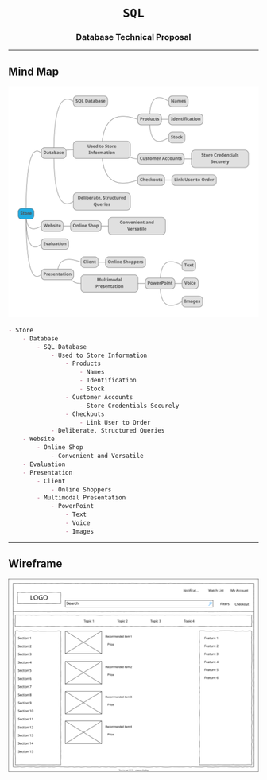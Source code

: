 <div align="center">
	<h1><code>SQL</code></h1>
	<h3>Database Technical Proposal</h3>
</div>

---

## Mind Map

![Mind Map](/Images/Mind%20Map.svg)

```md
- Store
	- Database
		- SQL Database
			- Used to Store Information
				- Products
					- Names
					- Identification
					- Stock
				- Customer Accounts
					- Store Credentials Securely
				- Checkouts
					- Link User to Order
			- Deliberate, Structured Queries
	- Website
		- Online Shop
			- Convenient and Versatile
	- Evaluation
	- Presentation
		- Client
			- Online Shoppers
		- Multimodal Presentation
			- PowerPoint
				- Text
				- Voice
				- Images
```

---

## Wireframe

![Wireframe 1](/Images/Wireframe%201.svg)
